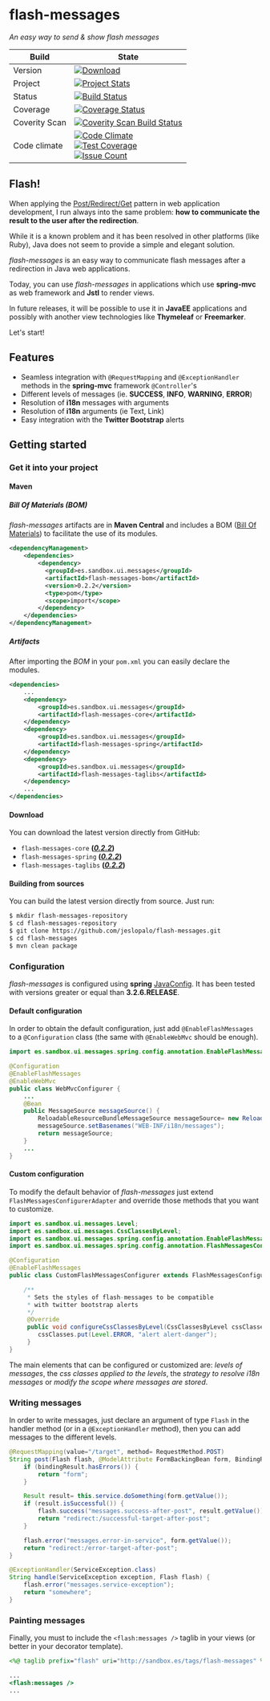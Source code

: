 # flash-messages

_An easy way to send &amp; show *flash messages*_

|Build| State |
|--------|--------|
|Version| [ ![Download](https://api.bintray.com/packages/jeslopalo/sandbox-maven-repository/flash-messages/images/download.svg) ](https://bintray.com/jeslopalo/sandbox-maven-repository/flash-messages/_latestVersion)|
|Project|[![Project Stats](https://www.ohloh.net/p/flash-messages/widgets/project_thin_badge.gif)](https://www.ohloh.net/p/flash-messages) |
|Status |[![Build Status](https://travis-ci.org/jeslopalo/flash-messages.svg?branch=master)](https://travis-ci.org/jeslopalo/flash-messages)     |
|Coverage |[![Coverage Status](https://coveralls.io/repos/jeslopalo/flash-messages/badge.png?branch=master)](https://coveralls.io/r/jeslopalo/flash-messages?branch=master)|
|Coverity Scan |[![Coverity Scan Build Status](https://scan.coverity.com/projects/2142/badge.svg?branch=master)](https://scan.coverity.com/projects/2142?branch=master)|
|Code climate|[![Code Climate](https://codeclimate.com/github/jeslopalo/flash-messages/badges/gpa.svg)](https://codeclimate.com/github/jeslopalo/flash-messages)<br/>[![Test Coverage](https://codeclimate.com/github/jeslopalo/flash-messages/badges/coverage.svg)](https://codeclimate.com/github/jeslopalo/flash-messages/coverage)<br/>[![Issue Count](https://codeclimate.com/github/jeslopalo/flash-messages/badges/issue_count.svg)](https://codeclimate.com/github/jeslopalo/flash-messages)|

## Flash!

When applying the [Post/Redirect/Get](http://kcy.me/15fxw) pattern in web application development, I run always into the same problem: __how to communicate the result to the user after the redirection__.

While it is a known problem and it has been resolved in other platforms (like Ruby), Java does not seem to provide a simple and elegant solution.

*flash-messages* is an easy way to communicate flash messages after a redirection in Java web applications.

Today, you can use *flash-messages* in applications which use **spring-mvc** as web framework and **Jstl** to render views.

In future releases, it will be possible to use it in **JavaEE** applications and possibly with another view technologies like **Thymeleaf** or **Freemarker**.

Let's start!

## Features

- Seamless integration with ```@RequestMapping``` and ```@ExceptionHandler``` methods in the **spring-mvc** framework ```@Controller```'s
- Different levels of messages (ie. __SUCCESS__, __INFO__, __WARNING__, __ERROR__)
- Resolution of __i18n__ messages with arguments
- Resolution of __i18n__ arguments (ie Text, Link)
- Easy integration with the **Twitter Bootstrap** alerts

## Getting started

### Get it into your project

#### Maven

##### Bill Of Materials (BOM)

*flash-messages* artifacts are in **Maven Central** and includes a BOM ([Bill Of Materials](http://kcy.me/15g1b)) to facilitate the use of its modules.

```xml
<dependencyManagement>
    <dependencies>
        <dependency>
          <groupId>es.sandbox.ui.messages</groupId>
          <artifactId>flash-messages-bom</artifactId>
          <version>0.2.2</version>
          <type>pom</type>
          <scope>import</scope>
        </dependency>
    </dependencies>
</dependencyManagement>
```

##### Artifacts

After importing the *BOM* in your `pom.xml` you can easily declare the modules.

```xml
<dependencies>
    ...
    <dependency>
        <groupId>es.sandbox.ui.messages</groupId>
        <artifactId>flash-messages-core</artifactId>
    </dependency>
    <dependency>
        <groupId>es.sandbox.ui.messages</groupId>
        <artifactId>flash-messages-spring</artifactId>
    </dependency>
    <dependency>
        <groupId>es.sandbox.ui.messages</groupId>
        <artifactId>flash-messages-taglibs</artifactId>
    </dependency>
    ...
</dependencies>
```

#### Download

You can download the latest version directly from GitHub:

- `flash-messages-core`        **(_[0.2.2](https://repo1.maven.org/maven2/es/sandbox/ui/messages/flash-messages-core/0.2.2/flash-messages-core-0.2.2.jar)_)**
- `flash-messages-spring`      **(_[0.2.2](https://repo1.maven.org/maven2/es/sandbox/ui/messages/flash-messages-spring/0.2.2/flash-messages-spring-0.2.2.jar)_)**
- `flash-messages-taglibs`     **(_[0.2.2](https://repo1.maven.org/maven2/es/sandbox/ui/messages/flash-messages-taglibs/0.2.2/flash-messages-taglibs-0.2.2.jar)_)**

#### Building from sources

You can build the latest version directly from source. Just run:

```sh
$ mkdir flash-messages-repository
$ cd flash-messages-repository
$ git clone https://github.com/jeslopalo/flash-messages.git
$ cd flash-messages
$ mvn clean package
```

### Configuration

*flash-messages* is configured using **spring** [JavaConfig](http://kcy.me/15fuu). It has been tested with versions greater or equal than **3.2.6.RELEASE**.

#### Default configuration

In order to obtain the default configuration, just add ```@EnableFlashMessages``` to a ```@Configuration``` class (the same with ```@EnableWebMvc``` should be enough).

```java
import es.sandbox.ui.messages.spring.config.annotation.EnableFlashMessages;

@Configuration
@EnableFlashMessages
@EnableWebMvc
public class WebMvcConfigurer {
    ...
    @Bean
    public MessageSource messageSource() {
        ReloadableResourceBundleMessageSource messageSource= new ReloadableResourceBundleMessageSource();
        messageSource.setBasenames("WEB-INF/i18n/messages");
        return messageSource;
    }
    ...
}
```

#### Custom configuration

To modify the default behavior of *flash-messages* just extend ```FlashMessagesConfigurerAdapter``` and override those methods that you want to customize.

```java
import es.sandbox.ui.messages.Level;
import es.sandbox.ui.messages.CssClassesByLevel;
import es.sandbox.ui.messages.spring.config.annotation.EnableFlashMessages;
import es.sandbox.ui.messages.spring.config.annotation.FlashMessagesConfigurerAdapter;

@Configuration
@EnableFlashMessages
public class CustomFlashMessagesConfigurer extends FlashMessagesConfigurerAdapter {

    /**
     * Sets the styles of flash-messages to be compatible
     * with twitter bootstrap alerts
     */
     @Override
     public void configureCssClassesByLevel(CssClassesByLevel cssClasses) {
        cssClasses.put(Level.ERROR, "alert alert-danger");
     }
}
```

The main elements that can be configured or customized are:  _levels of messages_, the _css classes applied to the levels_, the _strategy to resolve i18n messages_ or _modify the scope where messages are stored_.

### Writing messages

In order to write messages, just declare an argument of type ```Flash``` in the handler method (or in a ```@ExceptionHandler``` method), then you can add messages to the different levels.

```java
@RequestMapping(value="/target", method= RequestMethod.POST)
String post(Flash flash, @ModelAttribute FormBackingBean form, BindingResult bindingResult) {
    if (bindingResult.hasErrors()) {
        return "form";
    }

    Result result= this.service.doSomething(form.getValue());
    if (result.isSuccessful()) {
        flash.success("messages.success-after-post", result.getValue());
        return "redirect:/successful-target-after-post";
    }

    flash.error("messages.error-in-service", form.getValue());
    return "redirect:/error-target-after-post";
}

@ExceptionHandler(ServiceException.class)
String handle(ServiceException exception, Flash flash) {
    flash.error("messages.service-exception");
    return "somewhere";
}
```

### Painting messages

Finally, you must to include the ```<flash:messages />``` taglib in your views (or better in your decorator template).

```jsp
<%@ taglib prefix="flash" uri="http://sandbox.es/tags/flash-messages" %>

...
<flash:messages />
...

```
